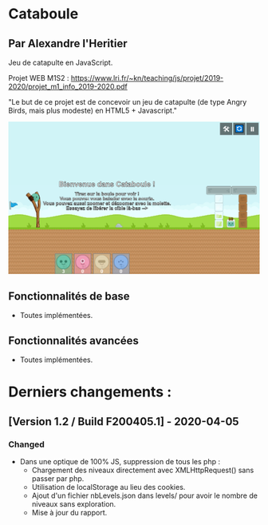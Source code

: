 # Cataboule
## Par Alexandre l'Heritier
Jeu de catapulte en JavaScript.

Projet WEB M1S2 :
https://www.lri.fr/~kn/teaching/js/projet/2019-2020/projet_m1_info_2019-2020.pdf

"Le but de ce projet est de concevoir un jeu de catapulte (de type Angry Birds, mais plus modeste) en HTML5 + Javascript."

![alt text](Evolution/Fin.png)

## Fonctionnalités de base
- Toutes implémentées.

## Fonctionnalités avancées
- Toutes implémentées.

# Derniers changements :
## [Version 1.2 / Build F200405.1] - 2020-04-05

### Changed

- Dans une optique de 100% JS, suppression de tous les php :
    - Chargement des niveaux directement avec XMLHttpRequest() sans passer par php.
    - Utilisation de localStorage au lieu des cookies.
    - Ajout d'un fichier nbLevels.json dans levels/ pour avoir le nombre de niveaux sans exploration.
    - Mise à jour du rapport.
